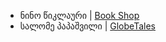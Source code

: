
- ნინო წიკლაური | [Book Shop](/Chapter06_Database/Projects/Nino_Tsiklauri/app.py)
- სალომე პაპაშვილი | [GlobeTales](/Chapter06_Database/Projects/Salome_Papashvili/app.py)